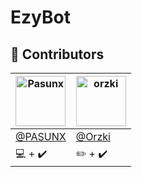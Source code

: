 # EzyBot


## 🔰  Contributors

| <a href="https://github.com/ngryman"><img src="https://avatars0.githubusercontent.com/u/34183912?v=3" title="Pasunx" width="80" height="80"></a>  | <a href="https://github.com/ngryman"><img src="https://avatars2.githubusercontent.com/u/43494421?v=3" title="orzki" width="80" height="80"></a> |
| ------------- | ------------- |
| [@PASUNX](https://github.com/pasunx)  | [@Orzki](https://github.com/orzki)  |
| 💻 + ✔️   | ✏️ + ✔️   |
